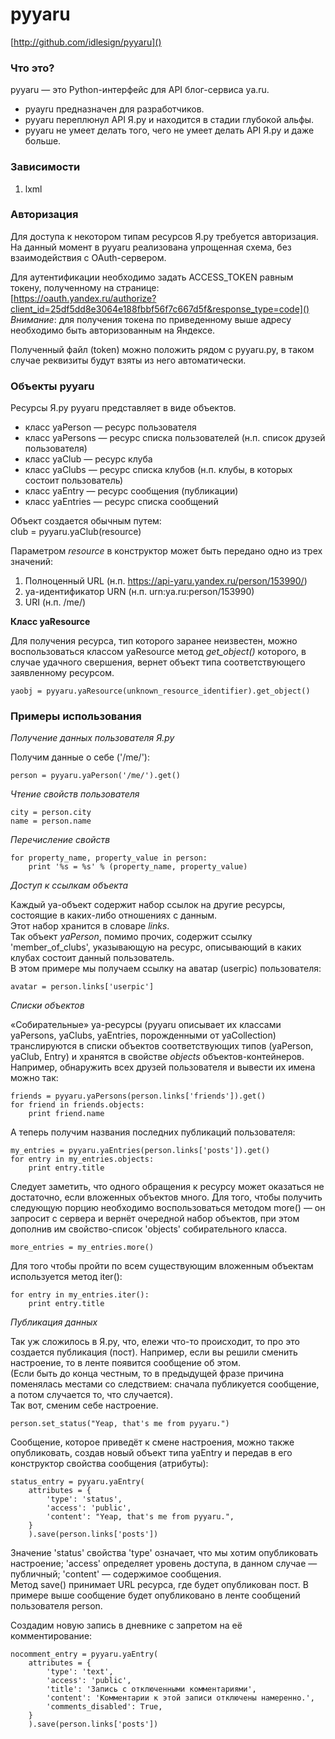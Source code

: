 pyyaru
=======================================
[http://github.com/idlesign/pyyaru]()

### Что это? ###

pyyaru — это Python-интерфейс для API блог-сервиса ya.ru.  

* pyayru предназначен для разработчиков.
* pyyaru переплюнул API Я.ру и находится в стадии глубокой альфы.
* pyyaru не умеет делать того, чего не умеет делать API Я.ру и даже больше.


### Зависимости ###

1.  lxml


### Авторизация ###

Для доступа к некотором типам ресурсов Я.ру требуется авторизация.  
На данный момент в pyyaru реализована упрощенная схема, без взаимодействия с OAuth-сервером.

Для аутентификации необходимо задать ACCESS\_TOKEN равным токену, полученному на странице:  
[https://oauth.yandex.ru/authorize?client_id=25df5dd8e3064e188fbbf56f7c667d5f&response_type=code]()  
_Внимание_: для получения токена по приведенному выше адресу необходимо быть авторизованным на Яндексе.

Полученный файл (token) можно положить рядом с pyyaru.py, в таком случае реквизиты будут взяты из него автоматически.


### Объекты pyyaru ###

Ресурсы Я.ру pyyaru представляет в виде объектов.

* класс yaPerson — ресурс пользователя
* класс yaPersons — ресурс списка пользователей (н.п. список друзей пользователя)
* класс yaClub — ресурс клуба
* класс yaClubs — ресурс списка клубов (н.п. клубы, в которых состоит пользователь)
* класс yaEntry — ресурс сообщения (публикации)
* класс yaEntries — ресурс списка сообщений

Объект создается обычным путем:  
    club = pyyaru.yaClub(resource)

Параметром _resource_ в конструктор может быть передано одно из трех значений:

1. Полноценный URL (н.п. https://api-yaru.yandex.ru/person/153990/)
2. ya-идентификатор URN (н.п. urn:ya.ru:person/153990)
3. URI (н.п. /me/)


**Класс yaResource**

Для получения ресурса, тип которого заранее неизвестен, можно воспользоваться классом yaResource метод _get\_object()_ которого, в случае удачного свершения, вернет объект типа соответствующего заявленному ресурсом.

    yaobj = pyyaru.yaResource(unknown_resource_identifier).get_object()


### Примеры использования ###

*Получение данных пользователя Я.ру*

Получим данные о себе ('/me/'):

    person = pyyaru.yaPerson('/me/').get()

*Чтение свойств пользователя*

    city = person.city  
    name = person.name

*Перечисление свойств*

    for property_name, property_value in person:  
        print '%s = %s' % (property_name, property_value)

*Доступ к ссылкам объекта*

Каждый ya-объект содержит набор ссылок на другие ресурсы, состоящие в каких-либо отношениях с данным.  
Этот набор хранится в словаре _links_.  
Так объект _yaPerson_, помимо прочих, содержит ссылку 'member\_of\_clubs', указывающую на ресурс, описывающий в каких клубах состоит данный пользователь.  
В этом примере мы получаем ссылку на аватар (userpic) пользователя:

    avatar = person.links['userpic']

*Списки объектов*

«Собирательные» ya-ресурсы (pyyaru описывает их классами yaPersons, yaClubs, yaEntries, порожденными от yaCollection) транслируются в списки объектов соответствующих типов (yaPerson, yaClub, Entry) и хранятся в свойстве _objects_ объектов-контейнеров.  
Например, обнаружить всех друзей пользователя и вывести их имена можно так:

    friends = pyyaru.yaPersons(person.links['friends']).get()
    for friend in friends.objects:
        print friend.name

А теперь получим названия последних публикаций пользователя:

    my_entries = pyyaru.yaEntries(person.links['posts']).get()
    for entry in my_entries.objects:
        print entry.title

Следует заметить, что одного обращения к ресурсу может оказаться не достаточно, если вложенных объектов много. Для того, чтобы получить следующую порцию необходимо воспользоваться методом more() — он запросит с сервера и вернёт очередной набор объектов, при этом дополнив им свойство-список 'objects' собирательного класса.

    more_entries = my_entries.more()

Для того чтобы пройти по всем существующим вложенным объектам используется метод iter():

    for entry in my_entries.iter():
        print entry.title


*Публикация данных*

Так уж сложилось в Я.ру, что, ележи что-то происходит, то про это создается публикация (пост). Например, если вы решили сменить настроение, то в ленте появится сообщение об этом.  
(Если быть до конца честным, то в предыдущей фразе причина поменялась местами со следствием: сначала публикуется сообщение, а потом случается то, что случается).  
Так вот, сменим себе настроение.

    person.set_status("Yeap, that's me from pyyaru.")

Сообщение, которое приведёт к смене настроения, можно также опубликовать, создав новый объект типа yaEntry и передав в его конструктор свойства сообщения (атрибуты):

    status_entry = pyyaru.yaEntry(
        attributes = {
            'type': 'status',
            'access': 'public',
            'content': "Yeap, that's me from pyyaru.", 
        }
        ).save(person.links['posts'])

Значение 'status' cвойства 'type' означает, что мы хотим опубликовать настроение; 'access' определяет уровень доступа, в данном случае — публичный; 'content' — содержимое сообщения.  
Метод save() принимает URL ресурса, где будет опубликован пост. В примере выше сообщение будет опубликовано в ленте сообщений пользователя person.

Создадим новую запись в дневнике с запретом на её комментирование:

    nocomment_entry = pyyaru.yaEntry(
        attributes = {
            'type': 'text',
            'access': 'public',
            'title': 'Запись с отключенными комментариями',
            'content': 'Комментарии к этой записи отключены намеренно.', 
            'comments_disabled': True, 
        }
        ).save(person.links['posts'])
